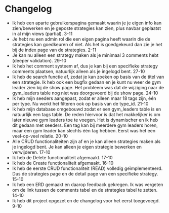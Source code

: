 # Changelog

- Ik heb een aparte gebruikerspagina gemaakt waarin je je eigen info kan zien/bewerken en je geposte strategies kan zien, plus navbar geplaatst in al mijn views (partial). 3-11
- Je hebt nu een admin rol die een eigen pagina heeft waarin die de strategies kan goedkeuren of niet. Als het is goedgekeurd dan zie je het bij de index page van de strategies. 2-11
- Je kan nu alleen een strategy maken als je minimaal 3 comments hebt (deeper validation). 29-10
- Ik heb het comment systeem af, dus je kan bij een specifieke strategy comments plaatsen, natuurlijk alleen als je ingelogd bent. 27-10
- Ik heb de search functie af, zodat je kan zoeken op basis van de titel van een strategie. Ik heb ook een bugfix gedaan en je kunt nu weer de gym leader zien bij de show page. Het probleem was dat de wijziging naar de gym_leaders table nog niet was doorgevoerd bij de show page. 24-10
- Ik heb mijn seeders aangepast, zodat er alleen maar 18 tags zijn, één per type. Nu werkt het filteren ook op basis van de type_id. 21-10
- Ik heb mijn database omgebouwd zodat er een gym_leaders table is en natuurlijk een tags table. De reden hiervoor is dat het makkelijker is om later nieuwe gym leaders toe te voegen. Het is dynamischer en ik heb dit gedaan met seeders. Een tag kan bij meerdere gym leaders horen, maar een gym leader kan slechts één tag hebben. Eerst was het een veel-op-veel relatie. 20-10
- Alle CRUD functionaliteiten zijn af en je kan alleen strategies maken als je ingelogd bent. Je kan alleen je eigen strategie bewerken en verwijderen. 17-10
- Ik heb de Delete functionaliteit afgemaakt. 17-10
- Ik heb de Create functionaliteit afgemaakt. 16-10
- Ik heb de eerste CRUD functionaliteit (READ) volledig geïmplementeerd. Dus de strategies page en de detail page van een specifieke strategy. 15-10
- Ik heb een ERD gemaakt en daarop feedback gekregen. Ik was vergeten om de link tussen de comments tabel en de strategies tabel te zetten. 14-10
- Ik heb dit project opgezet en de changelog voor het eerst toegevoegd. 9-10
